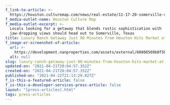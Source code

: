 ```yaml
---
f_link-to-article: >-
  https://houston.culturemap.com/news/real-estate/11-17-20-somerville-ranch-for-sale-6957-fm-1361-pigpen-ranch-nan-company-christies/#slide=0
f_media-outlet-name: Houston Culture Map
f_media-outlet-excerpt: >-
  Locals looking for a getaway that blends rustic sophistication with
  jaw-dropping views should head out to Somerville, Texas
title: Luxury Ranch Getaway Just 90 Minutes From Houston Hits Market at $7.5 Million
f_image-or-screenshot-of-article:
  url: >-
    https://development.nanproperties.com/assets/external/60808569b0f5b326385374d0_screen_shot_2021-04-21_at_9.12.38_AM.png
  alt: null
slug: luxury-ranch-getaway-just-90-minutes-from-houston-hits-market-at-7-5-million
updated-on: "2021-04-21T20:04:57.352Z"
created-on: "2021-04-21T20:04:57.352Z"
published-on: "2021-04-22T21:13:29.827Z"
f_is-this-a-featured-article: false
f_is-this-a-developer-services-press-article: false
layout: "[press-articles].html"
tags: press-articles
---
```

